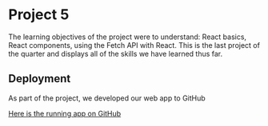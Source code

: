 # Project 5

The learning objectives of the project were to understand: React basics, React components, using the Fetch API with React. This is the last project of the quarter and displays all of the skills we have learned thus far.

## Deployment
As part of the project, we developed our web app to GitHub

[Here is the running app on GitHub](https://maddiemanriquez.github.io/)
